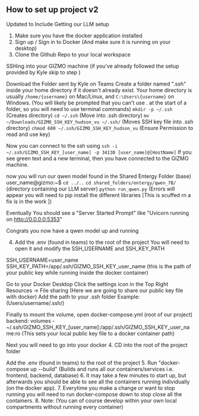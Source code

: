 ## How to set up project v2 
Updated to Include Getting our LLM setup


1. Make sure you have the docker application installed 
2. Sign up / Sign in to Docker (And make sure it is running on your desktop)
3. Clone the Github Repo to your local workspace

SSHing into your GIZMO machine
(if you've already followed the setup provided by Kyle skip to step )

Download the Folder sent by Kyle on Teams
Create a folder named ".ssh" inside your home directory if it doesn't already exist.
Your home directory is usually `/home/{username}` on Mac/Linux, and `C:\Users\{username}` on Windows.
(You will likely be prompted that you can't use . at the start of a folder, so you will need to use terminal commands)
`mkdir -p ~/.ssh` (Creates directory)
`cd ~/.ssh` (Move into .ssh directory)
`mv ~/Downloads/GIZMO_SSH_KEY_hudson_vu ~/.ssh/` (Moves SSH key file into .ssh directory)
`chmod 600 ~/.ssh/GIZMO_SSH_KEY_hudson_vu` (Ensure Permission to read and use key)

Now you can connect to the ssh using `ssh -i ~/.ssh/GIZMO_SSH_KEY_[user_name] -p 34130 [user_name]@[HostName]`
If you see green text and a new terminal, then you have connected to the GIZMO machine.

now you will run our qwen model found in the Shared Entergy Folder
(base) user_name@gizmo:~$ 
`cd ../..`
`cd shared_folders/entergy/qwen_7B/` (directory containing our LLM server)
`python run_qwen.py` (Errors will appear you will need to pip install the different libraries [This is scuffed rn a fix is in the work ])

Eventually You should see a "Server Started Prompt" like "Uvicorn running on http://0.0.0.0:5353"

Congrats you now have a qwen model up and running

4. Add the .env (found in teams) to the root of the project 
You will need to open it and modify the SSH_USERNAME and SSH_KEY_PATH

SSH_USERNAME=user_name
SSH_KEY_PATH=/app/.ssh/GIZMO_SSH_KEY_user_name 
(this is the path of your public key while running inside the docker container)

Go to your Docker Desktop 
Click the settings icon in the Top Right
Resources -> File sharing
(Here we are going to share our public key file with docker)
Add the path to your .ssh folder Example: (Users/username/.ssh/)

Finally to mount the volume, open docker-compose.yml (root of our project)
backend:
    volumes
        - ~/.ssh/GIZMO_SSH_KEY_[user_name]:/app/.ssh/GIZMO_SSH_KEY_user_name:ro
(This sets your local public key file to a docker container path)




Next you will need to go into your docker
4. CD into the root of the project folder

Add the .env (found in teams) to the root of the project 
5. Run "docker-compose up --build" (Builds and runs all our containers/services i.e. frontend, backend, database)
6. It may take a few minutes to start up, but afterwards you should be able to see all the containers running individually (on the docker app).
7. Everytime you make a change or want to stop running you will need to run docker-compose down to stop close all the containers.
8. Note: (You can of course develop within your own local compartments without running every container)
